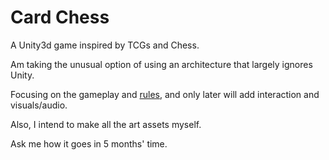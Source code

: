 # Card Chess

A Unity3d game inspired by TCGs and Chess.

Am taking the unusual option of using an architecture that largely ignores Unity.

Focusing on the gameplay and [rules](https://github.com/cschladetsch/Chess2/wiki), and only later will add interaction and visuals/audio.

Also, I intend to make all the art assets myself.

Ask me how it goes in 5 months' time.



